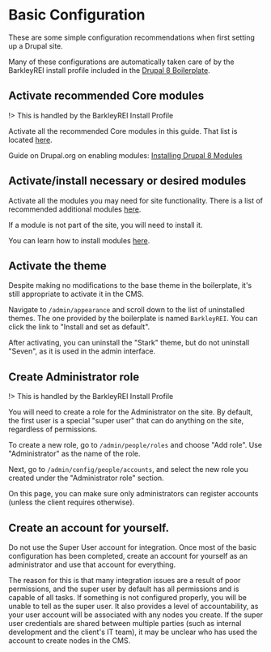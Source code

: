 # Basic Configuration

These are some simple configuration recommendations when first setting up a Drupal site.

Many of these configurations are automatically taken care of by the BarkleyREI install profile included in the [Drupal 8 Boilerplate](https://stash.barkleylabs.com/projects/BREID/repos/drupal-8-boilerplate/browse).  

## Activate recommended Core modules

!> This is handled by the BarkleyREI Install Profile

Activate all the recommended Core modules in this guide. That list is located [here](/overview/modules).

Guide on Drupal.org on enabling modules: [Installing Drupal 8 Modules](https://www.drupal.org/docs/8/extending-drupal-8/installing-drupal-8-modules#s-step-2-enable-the-module)

## Activate/install necessary or desired modules

Activate all the modules you may need for site functionality. There is a list of recommended additional modules [here](/overview/modules?id=other-modules).

If a module is not part of the site, you will need to install it.

You can learn how to install modules [here](/overview/installing-modules).

## Activate the theme

Despite making no modifications to the base theme in the boilerplate, it's still appropriate to activate it in the CMS.

Navigate to `/admin/appearance` and scroll down to the list of uninstalled themes. The one provided by the boilerplate is named `BarkleyREI`. You can click the link to "Install and set as default".

After activating, you can uninstall the "Stark" theme, but do not uninstall "Seven", as it is used in the admin interface.

## Create Administrator role

!> This is handled by the BarkleyREI Install Profile

You will need to create a role for the Administrator on the site. By default, the first user is a special "super user" that can do anything on the site, regardless of permissions.

To create a new role, go to `/admin/people/roles` and choose "Add role". Use "Administrator" as the name of the role.

Next, go to `/admin/config/people/accounts`, and select the new role you created under the "Administrator role" section.

On this page, you can make sure only administrators can register accounts (unless the client requires otherwise).

## Create an account for yourself.

Do not use the Super User account for integration. Once most of the basic configuration has been completed, create an account for yourself as an administrator and use that account for everything. 

The reason for this is that many integration issues are a result of poor permissions, and the super user by default has all permissions and is capable of all tasks. If something is not configured properly, you will be unable to tell as the super user. It also provides a level of accountability, as your user account will be associated with any nodes you create. If the super user credentials are shared between multiple parties (such as internal development and the client's IT team), it may be unclear who has used the account to create nodes in the CMS.
